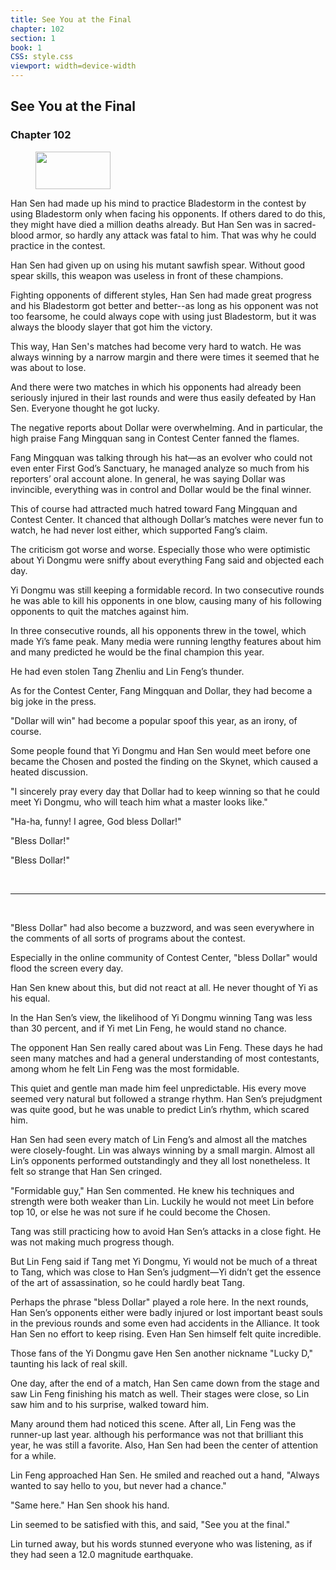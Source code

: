 ```yaml
---
title: See You at the Final
chapter: 102
section: 1
book: 1
CSS: style.css
viewport: width=device-width
---
```


## See You at the Final

### Chapter 102

<figure>
	<img src="../Images/gem.gif" alt="" id="gem" width="120" height="60" />
</figure>

Han Sen had made up his mind to practice Bladestorm in the contest by using Bladestorm only when facing his opponents. If others dared to do this, they might have died a million deaths already. But Han Sen was in sacred-blood armor, so hardly any attack was fatal to him. That was why he could practice in the contest.

Han Sen had given up on using his mutant sawfish spear. Without good spear skills, this weapon was useless in front of these champions.

Fighting opponents of different styles, Han Sen had made great progress and his Bladestorm got better and better--as long as his opponent was not too fearsome, he could always cope with using just Bladestorm, but it was always the bloody slayer that got him the victory.

This way, Han Sen's matches had become very hard to watch. He was always winning by a narrow margin and there were times it seemed that he was about to lose.

And there were two matches in which his opponents had already been seriously injured in their last rounds and were thus easily defeated by Han Sen. Everyone thought he got lucky.

The negative reports about Dollar were overwhelming. And in particular, the high praise Fang Mingquan sang in Contest Center fanned the flames.

Fang Mingquan was talking through his hat—as an evolver who could not even enter First God’s Sanctuary, he managed analyze so much from his reporters’ oral account alone. In general, he was saying Dollar was invincible, everything was in control and Dollar would be the final winner.

This of course had attracted much hatred toward Fang Mingquan and Contest Center. It chanced that although Dollar’s matches were never fun to watch, he had never lost either, which supported Fang’s claim.

The criticism got worse and worse. Especially those who were optimistic about Yi Dongmu were sniffy about everything Fang said and objected each day.

Yi Dongmu was still keeping a formidable record. In two consecutive rounds he was able to kill his opponents in one blow, causing many of his following opponents to quit the matches against him.

In three consecutive rounds, all his opponents threw in the towel, which made Yi’s fame peak. Many media were running lengthy features about him and many predicted he would be the final champion this year.

He had even stolen Tang Zhenliu and Lin Feng’s thunder.

As for the Contest Center, Fang Mingquan and Dollar, they had become a big joke in the press.

"Dollar will win" had become a popular spoof this year, as an irony, of course.

Some people found that Yi Dongmu and Han Sen would meet before one became the Chosen and posted the finding on the Skynet, which caused a heated discussion.

"I sincerely pray every day that Dollar had to keep winning so that he could meet Yi Dongmu, who will teach him what a master looks like."

"Ha-ha, funny! I agree, God bless Dollar!"

"Bless Dollar!"

"Bless Dollar!"

<br>

*****

<br>


"Bless Dollar" had also become a buzzword, and was seen everywhere in the comments of all sorts of programs about the contest.

Especially in the online community of Contest Center, "bless Dollar" would flood the screen every day.

Han Sen knew about this, but did not react at all. He never thought of Yi as his equal.

In the Han Sen’s view, the likelihood of Yi Dongmu winning Tang was less than 30 percent, and if Yi met Lin Feng, he would stand no chance.

The opponent Han Sen really cared about was Lin Feng. These days he had seen many matches and had a general understanding of most contestants, among whom he felt Lin Feng was the most formidable.

This quiet and gentle man made him feel unpredictable. His every move seemed very natural but followed a strange rhythm. Han Sen’s prejudgment was quite good, but he was unable to predict Lin’s rhythm, which scared him.

Han Sen had seen every match of Lin Feng’s and almost all the matches were closely-fought. Lin was always winning by a small margin. Almost all Lin’s opponents performed outstandingly and they all lost nonetheless. It felt so strange that Han Sen cringed.

"Formidable guy," Han Sen commented. He knew his techniques and strength were both weaker than Lin. Luckily he would not meet Lin before top 10, or else he was not sure if he could become the Chosen.

Tang was still practicing how to avoid Han Sen’s attacks in a close fight. He was not making much progress though.

But Lin Feng said if Tang met Yi Dongmu, Yi would not be much of a threat to Tang, which was close to Han Sen’s judgment—Yi didn’t get the essence of the art of assassination, so he could hardly beat Tang.

Perhaps the phrase "bless Dollar" played a role here. In the next rounds, Han Sen’s opponents either were badly injured or lost important beast souls in the previous rounds and some even had accidents in the Alliance. It took Han Sen no effort to keep rising. Even Han Sen himself felt quite incredible.

Those fans of the Yi Dongmu gave Hen Sen another nickname "Lucky D," taunting his lack of real skill.

One day, after the end of a match, Han Sen came down from the stage and saw Lin Feng finishing his match as well. Their stages were close, so Lin saw him and to his surprise, walked toward him.

Many around them had noticed this scene. After all, Lin Feng was the runner-up last year. although his performance was not that brilliant this year, he was still a favorite. Also, Han Sen had been the center of attention for a while.

Lin Feng approached Han Sen. He smiled and reached out a hand, "Always wanted to say hello to you, but never had a chance."

"Same here." Han Sen shook his hand.

Lin seemed to be satisfied with this, and said, "See you at the final."

Lin turned away, but his words stunned everyone who was listening, as if they had seen a 12.0 magnitude earthquake.